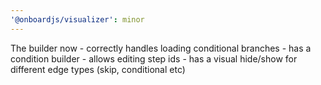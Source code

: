 ```yaml
---
'@onboardjs/visualizer': minor
---
```


The builder now - correctly handles loading conditional branches - has a condition builder - allows editing step ids - has a visual hide/show for different edge types (skip, conditional etc)
